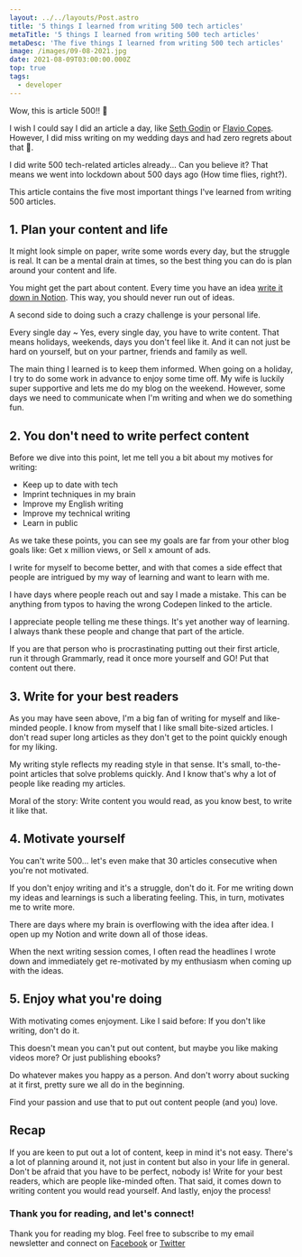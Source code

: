 ```yaml
---
layout: ../../layouts/Post.astro
title: '5 things I learned from writing 500 tech articles'
metaTitle: '5 things I learned from writing 500 tech articles'
metaDesc: 'The five things I learned from writing 500 tech articles'
image: /images/09-08-2021.jpg
date: 2021-08-09T03:00:00.000Z
top: true
tags:
  - developer
---
```


Wow, this is article 500!! 🎉

I wish I could say I did an article a day, like [Seth Godin](https://seths.blog/) or [Flavio Copes](https://flaviocopes.com/). However, I did miss writing on my wedding days and had zero regrets about that 🥳.

I did write 500 tech-related articles already...
Can you believe it? That means we went into lockdown about 500 days ago (How time flies, right?).

This article contains the five most important things I've learned from writing 500 articles.

## 1. Plan your content and life

It might look simple on paper, write some words every day, but the struggle is real. It can be a mental drain at times, so the best thing you can do is plan around your content and life.

You might get the part about content. Every time you have an idea [write it down in Notion](https://daily-dev-tips.com/posts/the-secret-to-my-writing-process/). This way, you should never run out of ideas.

A second side to doing such a crazy challenge is your personal life.

Every single day ~ Yes, every single day, you have to write content. That means holidays, weekends, days you don't feel like it. And it can not just be hard on yourself, but on your partner, friends and family as well.

The main thing I learned is to keep them informed. When going on a holiday, I try to do some work in advance to enjoy some time off.
My wife is luckily super supportive and lets me do my blog on the weekend. However, some days we need to communicate when I'm writing and when we do something fun.

## 2. You don't need to write perfect content

Before we dive into this point, let me tell you a bit about my motives for writing:

- Keep up to date with tech
- Imprint techniques in my brain
- Improve my English writing
- Improve my technical writing
- Learn in public

As we take these points, you can see my goals are far from your other blog goals like: Get x million views, or Sell x amount of ads.

I write for myself to become better, and with that comes a side effect that people are intrigued by my way of learning and want to learn with me.

I have days where people reach out and say I made a mistake. This can be anything from typos to having the wrong Codepen linked to the article.

I appreciate people telling me these things. It's yet another way of learning. I always thank these people and change that part of the article.

If you are that person who is procrastinating putting out their first article, run it through Grammarly, read it once more yourself and GO! Put that content out there.

## 3. Write for your best readers

As you may have seen above, I'm a big fan of writing for myself and like-minded people.
I know from myself that I like small bite-sized articles. I don't read super long articles as they don't get to the point quickly enough for my liking.

My writing style reflects my reading style in that sense. It's small, to-the-point articles that solve problems quickly.
And I know that's why a lot of people like reading my articles.

Moral of the story: Write content you would read, as you know best, to write it like that.

## 4. Motivate yourself

You can't write 500... let's even make that 30 articles consecutive when you're not motivated.

If you don't enjoy writing and it's a struggle, don't do it. For me writing down my ideas and learnings is such a liberating feeling. This, in turn, motivates me to write more.

There are days where my brain is overflowing with the idea after idea. I open up my Notion and write down all of those ideas.

When the next writing session comes, I often read the headlines I wrote down and immediately get re-motivated by my enthusiasm when coming up with the ideas.

## 5. Enjoy what you're doing

With motivating comes enjoyment. Like I said before: If you don't like writing, don't do it.

This doesn't mean you can't put out content, but maybe you like making videos more? Or just publishing ebooks?

Do whatever makes you happy as a person.
And don't worry about sucking at it first, pretty sure we all do in the beginning.

Find your passion and use that to put out content people (and you) love.

## Recap

If you are keen to put out a lot of content, keep in mind it's not easy. There's a lot of planning around it, not just in content but also in your life in general.
Don't be afraid that you have to be perfect, nobody is!
Write for your best readers, which are people like-minded often. That said, it comes down to writing content you would read yourself.
And lastly, enjoy the process!

### Thank you for reading, and let's connect!

Thank you for reading my blog. Feel free to subscribe to my email newsletter and connect on [Facebook](https://www.facebook.com/DailyDevTipsBlog) or [Twitter](https://twitter.com/DailyDevTips1)
